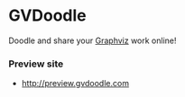
GVDoodle
=============================
Doodle and share your [Graphviz] work online!

### Preview site

* <http://preview.gvdoodle.com>

[Graphviz]: http://www.graphviz.org
